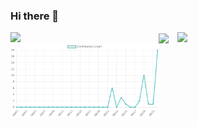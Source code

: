 ### Hi there 👋


<img align="left" width="47%" src="https://github-readme-stats.vercel.app/api?username=willj4945&show_icons=true&theme=tokyonight" />

<img align="right" width="47%" src="https://github-readme-stats.vercel.app/api/top-langs/?username=willj4945&theme=tokyonight&layout=compact&)](https://github.com/anuraghazra/github-readme-stats" />



<img align="center" width="47%" src="https://github-readme-streak-stats.herokuapp.com/?user=willj4945&theme=tokyonight"/>

<img align="left" width="47%" src="images/contribution-graph.png"/>



<!--
**willj4945/willj4945** is a ✨ _special_ ✨ repository because its `README.md` (this file) appears on your GitHub profile.

Here are some ideas to get you started:

- 🔭 I’m currently working on ...
- 🌱 I’m currently learning ...
- 👯 I’m looking to collaborate on ...
- 🤔 I’m looking for help with ...
- 💬 Ask me about ...
- 📫 How to reach me: ...
- 😄 Pronouns: ...
- ⚡ Fun fact: ...
-->
